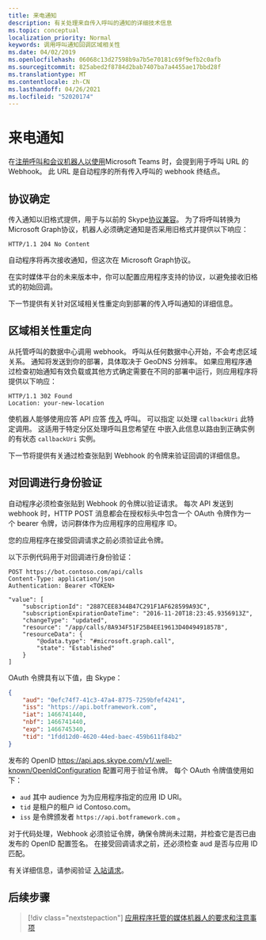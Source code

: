 ```yaml
---
title: 来电通知
description: 有关处理来自传入呼叫的通知的详细技术信息
ms.topic: conceptual
localization_priority: Normal
keywords: 调用呼叫通知回调区域相关性
ms.date: 04/02/2019
ms.openlocfilehash: 06068c13d27598b9a7b5e70181c69f9efb2c0afb
ms.sourcegitcommit: 825abed2f8784d2bab7407ba7a4455ae17bbd28f
ms.translationtype: MT
ms.contentlocale: zh-CN
ms.lasthandoff: 04/26/2021
ms.locfileid: "52020174"
---
```

# <a name="incoming-call-notifications"></a>来电通知

在[注册呼叫和会议机器人以使用](./registering-calling-bot.md#create-new-bot-or-add-calling-capabilities)Microsoft Teams 时，会提到用于呼叫 URL 的 Webhook。 此 URL 是自动程序的所有传入呼叫的 webhook 终结点。

## <a name="protocol-determination"></a>协议确定

传入通知以旧格式提供，用于与以前的 Skype[协议兼容](/azure/bot-service/dotnet/bot-builder-dotnet-real-time-media-concepts?view=azure-bot-service-3.0&preserve-view=true)。 为了将呼叫转换为 Microsoft Graph协议，机器人必须确定通知是否采用旧格式并提供以下响应：

```http
HTTP/1.1 204 No Content
```

自动程序将再次接收通知，但这次在 Microsoft Graph协议。

在实时媒体平台的未来版本中，你可以配置应用程序支持的协议，以避免接收旧格式的初始回调。

下一节提供有关针对区域相关性重定向到部署的传入呼叫通知的详细信息。

## <a name="redirects-for-region-affinity"></a>区域相关性重定向

从托管呼叫的数据中心调用 webhook。 呼叫从任何数据中心开始，不会考虑区域关系。 通知将发送到你的部署，具体取决于 GeoDNS 分辨率。 如果应用程序通过检查初始通知有效负载或其他方式确定需要在不同的部署中运行，则应用程序将提供以下响应：

```http
HTTP/1.1 302 Found
Location: your-new-location
```

使机器人能够使用应答 API 应答 [传入](https://developer.microsoft.com/graph/docs/api-reference/beta/api/call_answer) 呼叫。 可以指定 以处理 `callbackUri` 此特定调用。 这适用于特定分区处理呼叫且您希望在 中嵌入此信息以路由到正确实例的有状态 `callbackUri` 实例。

下一节将提供有关通过检查张贴到 Webhook 的令牌来验证回调的详细信息。

## <a name="authenticate-the-callback"></a>对回调进行身份验证

自动程序必须检查张贴到 Webhook 的令牌以验证请求。 每次 API 发送到 webhook 时，HTTP POST 消息都会在授权标头中包含一个 OAuth 令牌作为一个 bearer 令牌，访问群体作为应用程序的应用程序 ID。

您的应用程序在接受回调请求之前必须验证此令牌。

以下示例代码用于对回调进行身份验证：

```http
POST https://bot.contoso.com/api/calls
Content-Type: application/json
Authentication: Bearer <TOKEN>

"value": [
    "subscriptionId": "2887CEE8344B47C291F1AF628599A93C",
    "subscriptionExpirationDateTime": "2016-11-20T18:23:45.9356913Z",
    "changeType": "updated",
    "resource": "/app/calls/8A934F51F25B4EE19613D4049491857B",
    "resourceData": {
        "@odata.type": "#microsoft.graph.call",
        "state": "Established"
    }
]
```

OAuth 令牌具有以下值，由 Skype：

```json
{
    "aud": "0efc74f7-41c3-47a4-8775-7259bfef4241",
    "iss": "https://api.botframework.com",
    "iat": 1466741440,
    "nbf": 1466741440,
    "exp": 1466745340,
    "tid": "1fdd12d0-4620-44ed-baec-459b611f84b2"
}
```

发布的 OpenID <https://api.aps.skype.com/v1/.well-known/OpenIdConfiguration> 配置可用于验证令牌。 每个 OAuth 令牌值使用如下：

* `aud` 其中 audience 为为应用程序指定的应用 ID URI。
* `tid` 是租户的租户 id Contoso.com。
* `iss` 是令牌颁发者 `https://api.botframework.com` 。

对于代码处理，Webhook 必须验证令牌，确保令牌尚未过期，并检查它是否已由发布的 OpenID 配置签名。 在接受回调请求之前，还必须检查 aud 是否与应用 ID 匹配。

有关详细信息，请参阅验证 [入站请求](https://github.com/microsoftgraph/microsoft-graph-comms-samples/blob/master/Samples/Common/Sample.Common/Authentication/AuthenticationProvider.cs)。

## <a name="next-step"></a>后续步骤

> [!div class="nextstepaction"]
> [应用程序托管的媒体机器人的要求和注意事项](~/bots/calls-and-meetings/requirements-considerations-application-hosted-media-bots.md)

